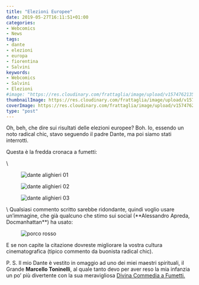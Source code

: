 ```yaml
---
title: "Elezioni Europee"
date: 2019-05-27T16:11:51+01:00
categories:
- Webcomics
- News
tags:
- dante
- elezioni
- europa
- fiorentina
- Salvini
keywords:
- Webcomics
- Salvini
- Elezioni
#image: "https://res.cloudinary.com/frattaglia/image/upload/v1574762135/elezioni-europee/dante-01_hqqloz.png"
thumbnailImage: https://res.cloudinary.com/frattaglia/image/upload/v1574762135/elezioni-europee/dante-01_hqqloz.png
coverImage: https://res.cloudinary.com/frattaglia/image/upload/v1574762135/elezioni-europee/dante-01_hqqloz.png
type: "post"
---
```



Oh, beh, che dire sui risultati delle elezioni europee? Boh. Io, essendo un noto radical chic, stavo seguendo il padre Dante, ma poi siamo stati interrotti.

Questa è la fredda cronaca a fumetti:
<!--more-->
\
<div class="outer">
<figure>
  <img src="https://res.cloudinary.com/frattaglia/image/upload/v1574762135/elezioni-europee/dante-01_hqqloz.png" alt="dante alighieri 01">
  <figcaption></figcaption>
</figure>
</div>
<div class="outer">
<figure>
  <img src="https://res.cloudinary.com/frattaglia/image/upload/v1574762133/elezioni-europee/dante-02_yduwh2.png" alt="dante alighieri 02">
  <figcaption></figcaption>
</figure>
</div>
<div class="outer">
<figure>
  <img src="https://res.cloudinary.com/frattaglia/image/upload/v1574762135/elezioni-europee/dante-03_cbsf3m.png" alt="dante alighieri 03">
  <figcaption></figcaption>
</figure>
</div>
\
Qualsiasi commento scritto sarebbe ridondante, quindi voglio usare un’immagine, che già qualcuno che stimo sui social (**Alessandro Apreda, Docmanhattan**) ha usato:

<div class="outer">
<figure>
  <img src="https://res.cloudinary.com/frattaglia/image/upload/v1574762133/elezioni-europee/porco-rosso_izttqr.jpg" alt="porco rosso">
  <figcaption></figcaption>
</figure>
</div>
E se non capite la citazione dovreste migliorare la vostra cultura cinematografica (tipico commento da buonista radical chic).



P. S. Il mio Dante è vestito in omaggio ad uno dei miei maestri spirituali, il Grande **Marcello Toninelli**, al quale tanto devo per aver reso la mia infanzia un po’ più divertente con la sua meravigliosa [Divina Commedia a Fumetti.](https://shockdom.com/negozio/fumetti/dante-la-divina-commedia-a-fumetti/)
